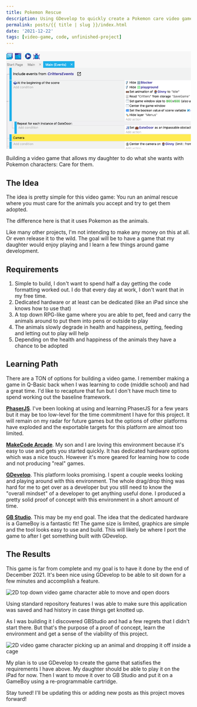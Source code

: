 ```yaml
---
title: Pokemon Rescue
description: Using GDevelop to quickly create a Pokemon care video game for my daughter
permalink: posts/{{ title | slug }}/index.html
date: '2021-12-22'
tags: [video-game, code, unfinished-project]
---
```


![The GDevelop IDE with actions and reactions described](../../images/pokemon-rescue-gdevelop.png)

Building a video game that allows my daughter to do what she wants with Pokemon characters: Care for them.

## The Idea
The idea is pretty simple for this video game: You run an animal rescue where you must care for the animals you accept and try to get them adopted.

The difference here is that it uses Pokemon as the animals.

Like many other projects, I'm not intending to make any money on this at all.  Or even release it to the wild.  The goal will be to have a game that my daughter would enjoy playing and I learn a few things around game development.

## Requirements
1. Simple to build, I don't want to spend half a day getting the code formatting worked out. I do that every day at work, I don't want that in my free time.
2. Dedicated hardware or at least can be dedicated (like an iPad since she knows how to use that)
3. A top down RPG-like game where you are able to pet, feed and carry the animals around to put them into pens or outside to play
4. The animals slowly degrade in health and happiness, petting, feeding and letting out to play will help
5. Depending on the health and happiness of the animals they have a chance to be adopted

## Learning Path
There are a TON of options for building a video game. I remember making a game in Q-Basic back when I was learning to code (middle school) and had a great time.  I'd like to recapture that fun but I don't have much time to spend working out the baseline framework.

**[PhaserJS](https://phaser.io/)**. I've been looking at using and learning PhaserJS for a few years but it may be too low-level for the time commitment I have for this project. It will remain on my radar for future games but the options of other platforms have exploded and the exportable targets for this platform are almost too limited.

**[MakeCode Arcade](https://arcade.makecode.com/)**. My son and I are loving this environment because it's easy to use and gets you started quickly. It has dedicated hardware options which was a nice touch. However it's more geared for learning how to code and not producing "real" games.

**[GDevelop](https://gdevelop-app.com/)**. This platform looks promising. I spent a couple weeks looking and playing around with this environment. The whole drag/drop thing was hard for me to get over as a developer but you still need to know the "overall mindset" of a developer to get anything useful done.  I produced a pretty solid proof of concept with this environment in a short amount of time.

**[GB Studio](https://www.gbstudio.dev/)**. This may be my end goal. The idea that the dedicated hardware is a GameBoy is a fantastic fit! The game size is limited, graphics are simple and the tool looks easy to use and build. This will likely be where I port the game to after I get something built with GDevelop.

## The Results
This game is far from complete and my goal is to have it done by the end of December 2021. It's been nice using GDevelop to be able to sit down for a few minutes and accomplish a feature.

![2D top down video game character able to move and open doors](../../images/pokemon-rescue-clips-and-doors.gif)

Using standard repository features I was able to make sure this application was saved and had history in case things get knotted up.

As I was building it I discovered GBStudio and had a few regrets that I didn't start there. But that's the purpose of a proof of concept, learn the environment and get a sense of the viability of this project.

![2D video game character picking up an animal and dropping it off inside a cage](../../images/pokemon-rescue-drop-off.gif)

My plan is to use GDevelop to create the game that satisfies the requirements I have above. My daughter should be able to play it on the iPad for now. Then I want to move it over to GB Studio and put it on a GameBoy using a re-programmable cartridge.

Stay tuned!  I'll be updating this or adding new posts as this project moves forward!
